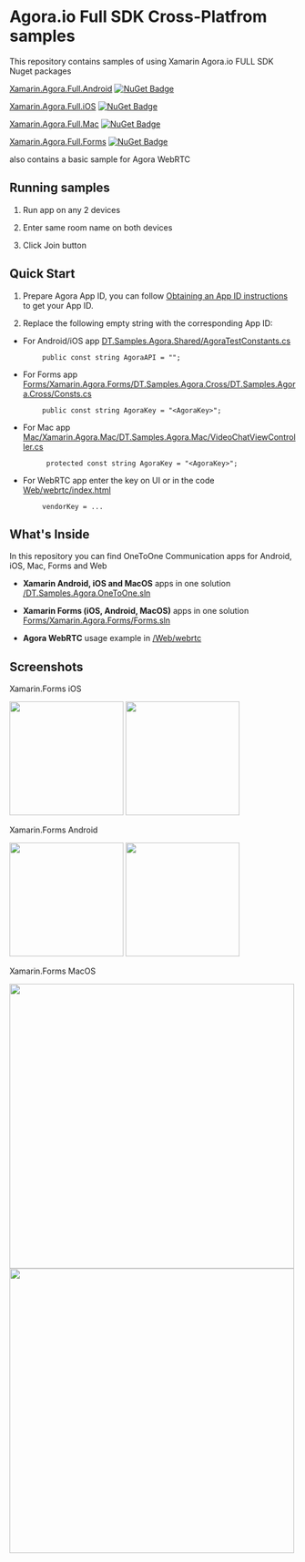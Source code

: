 Agora.io Full SDK Cross-Platfrom samples
========================================

This repository contains samples of using Xamarin Agora.io FULL SDK Nuget packages

[Xamarin.Agora.Full.Android](https://www.nuget.org/packages/Xamarin.Agora.Full.Android/) [![NuGet Badge](https://buildstats.info/nuget/Xamarin.Agora.Full.Android)](https://www.nuget.org/packages/Xamarin.Agora.Full.Android/)

[Xamarin.Agora.Full.iOS](https://www.nuget.org/packages/Xamarin.Agora.Full.iOS/) [![NuGet Badge](https://buildstats.info/nuget/Xamarin.Agora.Full.iOS)](https://www.nuget.org/packages/Xamarin.Agora.Full.iOS/)

[Xamarin.Agora.Full.Mac](https://www.nuget.org/packages/Xamarin.Agora.Full.Mac/) [![NuGet Badge](https://buildstats.info/nuget/Xamarin.Agora.Full.Mac)](https://www.nuget.org/packages/Xamarin.Agora.Full.Mac/)

[Xamarin.Agora.Full.Forms](https://www.nuget.org/packages/Xamarin.Agora.Full.Forms/) [![NuGet Badge](https://buildstats.info/nuget/Xamarin.Agora.Full.Forms)](https://www.nuget.org/packages/Xamarin.Agora.Full.Forms/)

also contains a basic sample for Agora WebRTC


Running samples
-------------

1. Run app on any 2 devices

1. Enter same room name on both devices 

1. Click Join button


Quick Start
-----------


1. Prepare Agora App ID, you can follow [Obtaining an App ID instructions](https://docs.agora.io/en/2.1.1/product/Video/Agora%20Basics/key_web#app-id-web) to get your App ID.

1. Replace the following empty string with the corresponding App ID:

* For Android/iOS app
    [DT.Samples.Agora.Shared/AgoraTestConstants.cs](DT.Samples.Agora.Shared/AgoraTestConstants.cs)
```
        public const string AgoraAPI = "";
```
* For Forms app
    [Forms/Xamarin.Agora.Forms/DT.Samples.Agora.Cross/DT.Samples.Agora.Cross/Consts.cs](Forms/Xamarin.Agora.Forms/DT.Samples.Agora.Cross/DT.Samples.Agora.Cross/Consts.cs)
```
        public const string AgoraKey = "<AgoraKey>";
```
* For Mac app
    [Mac/Xamarin.Agora.Mac/DT.Samples.Agora.Mac/VideoChatViewController.cs](Mac/Xamarin.Agora.Mac/DT.Samples.Agora.Mac/VideoChatViewController.cs)
```
         protected const string AgoraKey = "<AgoraKey>";
```
* For WebRTC app enter the key on UI or in the code
    [Web/webrtc/index.html](Web/webrtc/index.html)
```
        vendorKey = ...
```

What's Inside
-------------


In this repository you can find OneToOne Communication apps for Android, iOS, Mac, Forms and Web


* **Xamarin Android, iOS and MacOS** apps in one solution [/DT.Samples.Agora.OneToOne.sln](/DT.Samples.Agora.OneToOne.sln)

* **Xamarin Forms (iOS, Android, MacOS)** apps in one solution  [Forms/Xamarin.Agora.Forms/Forms.sln](Forms/Xamarin.Agora.Forms/Forms.sln)

* **Agora WebRTC** usage example in [/Web/webrtc](/Web/webrtc)
 

Screenshots
-------------

Xamarin.Forms iOS

<img src="https://raw.githubusercontent.com/DreamTeamMobile/Xamarin.Agora.Samples/master/Screenshots/Forms/AgoraXamarinFormsiOS_00.png" width="200" />
<img src="https://raw.githubusercontent.com/DreamTeamMobile/Xamarin.Agora.Samples/master/Screenshots/Forms/AgoraXamarinFormsiOS_01.png" width="200" />

Xamarin.Forms Android

<img src="https://raw.githubusercontent.com/DreamTeamMobile/Xamarin.Agora.Samples/master/Screenshots/Forms/AgoraXamarinFormsAndroid_00.png" width="200" />
<img src="https://raw.githubusercontent.com/DreamTeamMobile/Xamarin.Agora.Samples/master/Screenshots/Forms/AgoraXamarinFormsAndroid_01.png" width="200" />

Xamarin.Forms MacOS

<img src="https://raw.githubusercontent.com/DreamTeamMobile/Xamarin.Agora.Samples/master/Screenshots/Forms/AgoraXamarinFormsMacOS_00.png" width="500" />
<img src="https://raw.githubusercontent.com/DreamTeamMobile/Xamarin.Agora.Samples/master/Screenshots/Forms/AgoraXamarinFormsMacOS_01.png" width="500" />


